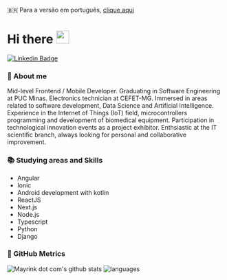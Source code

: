 🇧🇷 Para a versão em português, [clique aqui](./README_pt_br.md)

# Hi there <img height="30" src="https://i.imgur.com/yYqn19R.gif" />
[![Linkedin Badge](https://img.shields.io/badge/-João%20Pedro%20Mayrink-6633cc?style=flat-square&logo=Linkedin&logoColor=white&link=https://www.linkedin.com/in/joao-pedro-mayrink-de-jesus/)](https://www.linkedin.com/in/joao-pedro-mayrink/)

### 👦 About me 

  Mid-level Frontend / Mobile Developer. Graduating in Software Engineering at PUC Minas. Electronics technician at CEFET-MG. Immersed in areas related to software development, Data Science and Artificial Intelligence. Experience in the Internet of Things (IoT) field, microcontrollers programming and development of biomedical equipment. Participation in technological innovation events as a project exhibitor. Enthsiastic at the IT scientific branch, always looking for personal and collaborative improvement. 
  
### 📚 Studying areas and Skills

  - Angular
  - Ionic
  - Android development with kotlin
  - ReactJS
  - Next.js
  - Node.js
  - Typescript
  - Python
  - Django

### 🎯 GitHub Metrics
![Mayrink dot com's github stats](https://github-readme-stats.vercel.app/api?username=mayrinkdotcom&show_icons=true&theme=dracula&title_color=6633cc&icon_color=6633cc)
![languages](https://github-readme-stats.vercel.app/api/top-langs/?username=mayrinkdotcom&hide=scss&layout=compact&theme=radical&title_color=6633cc)



<!--
**mayrinkdotcom/mayrinkdotcom** is a ✨ _special_ ✨ repository because its `README.md` (this file) appears on your GitHub profile.

Here are some ideas to get you started:

- 🔭 I’m currently working on ...
- 🌱 I’m currently learning ...
- 👯 I’m looking to collaborate on ...
- 🤔 I’m looking for help with ...
- 💬 Ask me about ...
- 📫 How to reach me: ...
- 😄 Pronouns: ...
- ⚡ Fun fact: ...
-->
